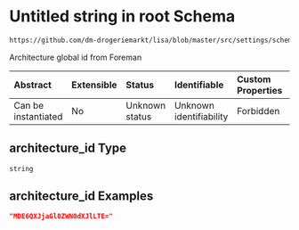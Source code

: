 # Untitled string in root Schema

```txt
https://github.com/dm-drogeriemarkt/lisa/blob/master/src/settings/schema.json#/properties/default_configs/properties/architecture_id
```

Architecture global id from Foreman

| Abstract            | Extensible | Status         | Identifiable            | Custom Properties | Additional Properties | Access Restrictions | Defined In                                                                               |
| :------------------ | :--------- | :------------- | :---------------------- | :---------------- | :-------------------- | :------------------ | :--------------------------------------------------------------------------------------- |
| Can be instantiated | No         | Unknown status | Unknown identifiability | Forbidden         | Allowed               | none                | [settings.schema.json\*](../../src/settings/settings.schema.json "open original schema") |

## architecture\_id Type

`string`

## architecture\_id Examples

```json
"MDE6QXJjaGl0ZWN0dXJlLTE="
```
